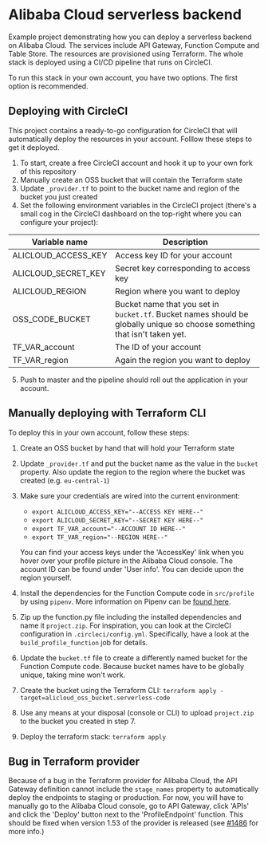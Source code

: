 # Alibaba Cloud serverless backend

Example project demonstrating how you can deploy a serverless backend on Alibaba Cloud. The services include API Gateway, Function Compute and Table Store. The resources are provisioned using Terraform. The whole stack is deployed using a CI/CD pipeline that runs on CircleCI.

To run this stack in your own account, you have two options. The first option is recommended.

## Deploying with CircleCI

This project contains a ready-to-go configuration for CircleCI that will automatically deploy the resources in your account. Folllow these steps to get it deployed.

1. To start, create a free CircleCI account and hook it up to your own fork of this repository
2. Manually create an OSS bucket that will contain the Terraform state
3. Update `_provider.tf` to point to the bucket name and region of the bucket you just created
4. Set the following environment variables in the CircleCI project (there's a small cog in the CircleCI dashboard on the top-right where you can configure your project):

| Variable name       | Description                                                                                                               |
| ------------------- | ------------------------------------------------------------------------------------------------------------------------- |
| ALICLOUD_ACCESS_KEY | Access key ID for your account                                                                                            |
| ALICLOUD_SECRET_KEY | Secret key corresponding to access key                                                                                    |
| ALICLOUD_REGION     | Region where you want to deploy                                                                                           |
| OSS_CODE_BUCKET     | Bucket name that you set in `bucket.tf`. Bucket names should be globally unique so choose something that isn't taken yet. |
| TF_VAR_account      | The ID of your account                                                                                                    |
| TF_VAR_region       | Again the region you want to deploy                                                                                       |

5. Push to master and the pipeline should roll out the application in your account.

## Manually deploying with Terraform CLI

To deploy this in your own account, follow these steps:

1. Create an OSS bucket by hand that will hold your Terraform state
2. Update `_provider.tf` and put the bucket name as the value in the `bucket` property. Also update the region to the region where the bucket was created (e.g. `eu-central-1`)
3. Make sure your credentials are wired into the current environment:

   - `export ALICLOUD_ACCESS_KEY="--ACCESS KEY HERE--"`
   - `export ALICLOUD_SECRET_KEY="--SECRET KEY HERE--"`
   - `export TF_VAR_account="--ACCOUNT ID HERE--"`
   - `export TF_VAR_region="--REGION HERE--"`

   You can find your access keys under the 'AccessKey' link when you hover over your profile picture in the Alibaba Cloud console. The account ID can be found under 'User info'. You can decide upon the region yourself.

4. Install the dependencies for the Function Compute code in `src/profile` by using `pipenv`. More information on Pipenv can be [found here](https://docs.pipenv.org/en/latest/).
5. Zip up the function.py file including the installed dependencies and name it `project.zip`. For inspiration, you can look at the CircleCI configuration in `.circleci/config.yml`. Specifically, have a look at the `build_profile_function` job for details.
6. Update the `bucket.tf` file to create a differently named bucket for the Function Compute code. Because bucket names have to be globally unique, taking mine won't work.
7. Create the bucket using the Terraform CLI: `terraform apply -target=alicloud_oss_bucket.serverless-code`
8. Use any means at your disposal (console or CLI) to upload `project.zip` to the bucket you created in step 7.
9. Deploy the terraform stack: `terraform apply`

## Bug in Terraform provider

Because of a bug in the Terraform provider for Alibaba Cloud, the API Gateway definition cannot include the `stage_names` property to automatically deploy the endpoints to staging or production. For now, you will have to manually go to the Alibaba Cloud console, go to API Gateway, click 'APIs' and click the 'Deploy' button next to the 'ProfileEndpoint' function. This should be fixed when version 1.53 of the provider is released (see [#1486](https://github.com/terraform-providers/terraform-provider-alicloud/pull/1486) for more info.)
